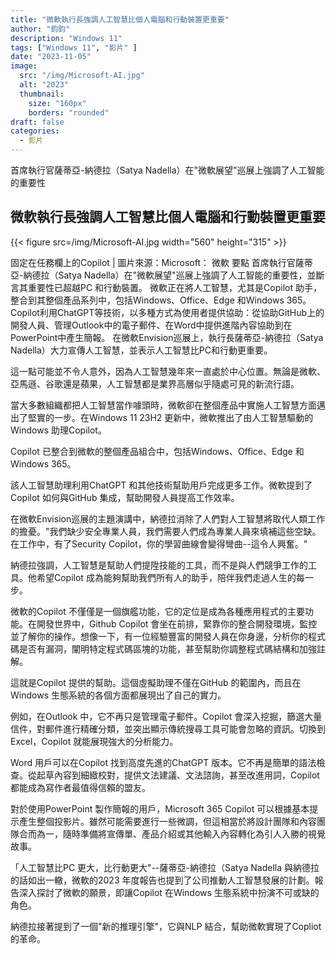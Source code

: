 ```yaml
---
title: "微軟執行長強調人工智慧比個人電腦和行動裝置更重要"
author: "鈞鈞"
description: "Windows 11"
tags: ["Windows 11", "影片" ]
date: "2023-11-05"
image:
  src: "/img/Microsoft-AI.jpg"
  alt: "2023"
  thumbnail:
    size: "160px"
    borders: "rounded"
draft: false
categories:
  - 影片
---
```


首席執行官薩蒂亞-納德拉（Satya Nadella）在"微軟展望"巡展上強調了人工智能的重要性
<!--more-->

## **微軟執行長強調人工智慧比個人電腦和行動裝置更重要**

<left>{{< figure src=/img/Microsoft-AI.jpg width="560" height="315" >}}</left>


固定在任務欄上的Copilot | 圖片來源：Microsoft： 微軟
要點
首席執行官薩蒂亞-納德拉（Satya Nadella）在"微軟展望"巡展上強調了人工智能的重要性，並斷言其重要性已超越PC 和行動裝置。
微軟正在將人工智慧，尤其是Copilot 助手，整合到其整個產品系列中，包括Windows、Office、Edge 和Windows 365。
Copilot利用ChatGPT等技術，以多種方式為使用者提供協助：從協助GitHub上的開發人員、管理Outlook中的電子郵件、在Word中提供進階內容協助到在PowerPoint中產生簡報。
在微軟Envision巡展上，執行長薩蒂亞-納德拉（Satya Nadella）大力宣傳人工智慧，並表示人工智慧比PC和行動更重要。

這一點可能並不令人意外，因為人工智慧幾年來一直處於中心位置。無論是微軟、亞馬遜、谷歌還是蘋果，人工智慧都是業界高層似乎隨處可見的新流行語。

當大多數組織都把人工智慧當作噱頭時，微軟卻在整個產品中實施人工智慧方面邁出了堅實的一步。在Windows 11 23H2 更新中，微軟推出了由人工智慧驅動的Windows 助理Copilot。

Copilot 已整合到微軟的整個產品組合中，包括Windows、Office、Edge 和Windows 365。

該人工智慧助理利用ChatGPT 和其他技術幫助用戶完成更多工作。微軟提到了Copilot 如何與GitHub 集成，幫助開發人員提高工作效率。

在微軟Envision巡展的主題演講中，納德拉消除了人們對人工智慧將取代人類工作的擔憂。"我們缺少安全專業人員，我們需要人們成為專業人員來填補這些空缺。在工作中，有了Security Copilot，你的學習曲線會變得彎曲--這令人興奮。"

納德拉強調，人工智慧是幫助人們提陞技能的工具，而不是與人們競爭工作的工具。他希望Copilot 成為能夠幫助我們所有人的助手，陪伴我們走過人生的每一步。

微軟的Copilot 不僅僅是一個旗艦功能，它的定位是成為各種應用程式的主要功能。在開發世界中，Github Copilot 會坐在前排，緊靠你的整合開發環境，監控並了解你的操作。想像一下，有一位經驗豐富的開發人員在你身邊，分析你的程式碼是否有漏洞，闡明特定程式碼區塊的功能，甚至幫助你調整程式碼結構和加強註解。

這就是Copilot 提供的幫助。這個虛擬助理不僅在GitHub 的範圍內，而且在Windows 生態系統的各個方面都展現出了自己的實力。

例如，在Outlook 中，它不再只是管理電子郵件。Copilot 會深入挖掘，篩選大量信件，對郵件進行精確分類，並突出顯示傳統搜尋工具可能會忽略的資訊。切換到Excel，Copilot 就能展現強大的分析能力。

Word 用戶可以在Copilot 找到高度先進的ChatGPT 版本。它不再是簡單的語法檢查。從起草內容到細緻校對，提供文法建議、文法諮詢，甚至改進用詞，Copilot 都能成為寫作者最值得信賴的盟友。

對於使用PowerPoint 製作簡報的用戶，Microsoft 365 Copilot 可以根據基本提示產生整個投影片。雖然可能需要進行一些微調，但這相當於將設計團隊和內容團隊合而為一，隨時準備將宣傳單、產品介紹或其他輸入內容轉化為引人入勝的視覺故事。

「人工智慧比PC 更大，比行動更大"--薩蒂亞-納德拉（Satya Nadella
與納德拉的話如出一轍，微軟的2023 年度報告也提到了公司推動人工智慧發展的計劃。報告深入探討了微軟的願景，即讓Copilot 在Windows 生態系統中扮演不可或缺的角色。

納德拉接著提到了一個"新的推理引擎"，它與NLP 結合，幫助微軟實現了Copliot 的革命。
